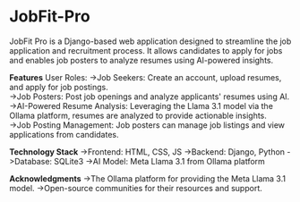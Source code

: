 # JobFit-Pro
JobFit Pro is a Django-based web application designed to streamline the job application and recruitment process. It allows candidates to apply for jobs and enables job posters to analyze resumes using AI-powered insights.

**Features**
User Roles:
->Job Seekers:
    Create an account, upload resumes, and apply for job postings.    
->Job Posters:
    Post job openings and analyze applicants' resumes using AI. 
->AI-Powered Resume Analysis:
    Leveraging the Llama 3.1 model via the Ollama platform, resumes are analyzed to provide actionable insights.    
->Job Posting Management:
    Job posters can manage job listings and view applications from candidates.

**Technology Stack**
->Frontend: HTML, CSS, JS
->Backend: Django, Python
->Database: SQLite3
->AI Model: Meta Llama 3.1 from Ollama platform

**Acknowledgments**
->The Ollama platform for providing the Meta Llama 3.1 model.
->Open-source communities for their resources and support.
